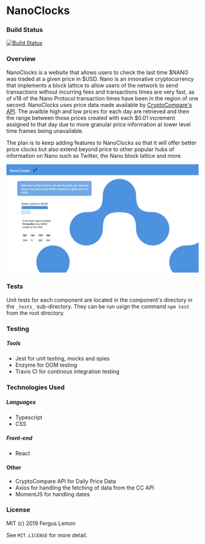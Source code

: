 # NanoClocks

### Build Status
[![Build Status](https://travis-ci.org/FergusLemon/nanoclocks.svg?branch=master)](https://travis-ci.org/FergusLemon/nanoclocks)


### Overview
NanoClocks is a website that allows users to check the last time $NANO was traded at a given price in $USD.  Nano is an innovative cryptocurrency that implements a block lattice to allow users of the network to send transactions without incurring fees and transactions times are very fast, as of v18 of the Nano Protocol transaction times have been in the region of one second. NanoClocks uses price data made available by [CryptoCompare's API](https://min-api.cryptocompare.com/documentation?key=Historical&cat=dataHistoday). The availble high and low prices for each day are retrieved and then the range between those prices created with each $0.01 increment assigned to that day due to more granular price information at lower level time frames being unavailable.

The plan is to keep adding features to NanoClocks so that it will offer better price clocks but also extend beyond price to other popular hubs of information on Nano such as Twitter, the Nano block lattice and more.

![NanoClocks Homepage](/public/nanoClocksHomepage.jpg)

### Tests
Unit tests for each component are located in the component's directory in the `_tests_` sub-directory. They can be run usign the command `npm test` from the root directory.

### Testing
##### Tools
  - Jest for unit testing, mocks and spies
  - Enzyme for DOM testing
  - Travis CI for continous integration testing

### Technologies Used
##### Languages
   - Typescript
   - CSS
   
##### Front-end
   - React

#### Other
   - CryptoCompare API for Daily Price Data
   - Axios for handling the fetching of data from the CC API
   - MomentJS for handling dates
   
### License
MIT (c) 2019 Fergus Lemon

See `MIT.LICENSE` for more detail.
